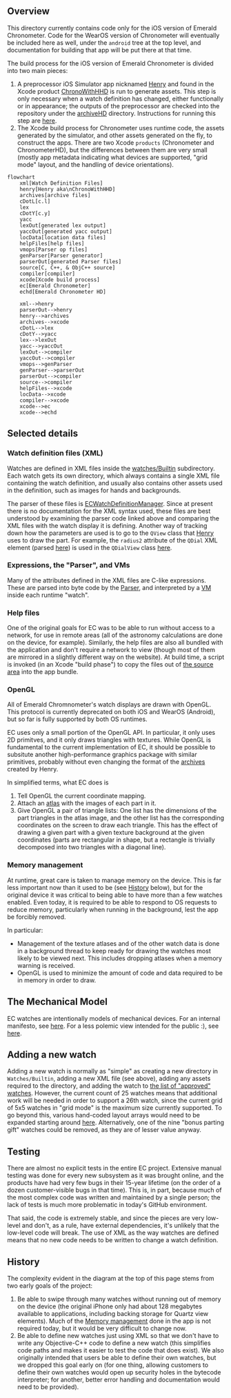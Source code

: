 ## Overview

This directory currently contains code only for the iOS version of
Emerald Chronometer.  Code for the WearOS version of Chronometer will
eventually be included here as well, under the `android` tree at the
top level, and documentation for building that app will be put there
at that time.

The build process for the iOS version of Emerald Chronometer is
divided into two main pieces:

1.  A preprocessor iOS Simulator app nicknamed
    [Henry](https://github.com/EmeraldSequoia/docs/blob/main/Glossary.md#henry) and
    found in the Xcode product
    [ChronoWithHHD](https://github.com/EmeraldSequoia/docs/blob/main/Glossary.md#chronowithhhd)
    is run to generate assets. This step is only necessary when a watch definition has
    changed, either functionally or in appearance; the outputs of the preprocessor are
    checked into the repository under the
    [archiveHD](https://github.com/EmeraldSequoia/Chronometer/tree/main/archiveHD)
    directory. Instructions for running this step are
    [here](https://github.com/EmeraldSequoia/Chronometer/blob/main/specs/henry.md).
2.  The Xcode build process for Chronometer uses runtime code, the assets generated by
    the simulator, and other assets generated on the fly, to construct the apps. There
    are two Xcode `products` (Chronometer and ChronometerHD), but the differences between
    them are very small (mostly app metadata indicating what devices are supported,
    "grid mode" layout, and the handling of device orientations).


```mermaid
flowchart
    xml[Watch Definition Files]
    henry[Henry aka\nChronoWithHHD]
    archives[archive files]
    cDotL[c.l]
    lex
    cDotY[c.y]
    yacc
    lexOut[generated lex output]
    yaccOut[generated yacc output]
    locData[location data files]
    helpFiles[help files]
    vmops[Parser op files]
    genParser[Parser generator]
    parserOut[generated Parser files]
    source[C, C++, & ObjC++ source]
    compiler[compiler]
    xcode[Xcode build process]
    ec[Emerald Chronometer]
    echd[Emerald Chronometer HD]

    xml-->henry
    parserOut-->henry
    henry-->archives
    archives-->xcode
    cDotL-->lex
    cDotY-->yacc
    lex-->lexOut
    yacc-->yaccOut
    lexOut-->compiler
    yaccOut-->compiler
    vmops-->genParser
    genParser-->parserOut
    parserOut-->compiler
    source-->compiler
    helpFiles-->xcode
    locData-->xcode
    compiler-->xcode
    xcode-->ec
    xcode-->echd

```

## Selected details

### Watch definition files (XML)

Watches are defined in XML files inside the
[watches/Builtin](https://github.com/EmeraldSequoia/Chronometer/tree/main/Watches/Builtin)
subdirectory. Each watch gets its own directory, which always contains a single XML file
containing the watch definition, and usually also contains other assets used in the
definition, such as images for hands and backgrounds.

The parser of these files is
[ECWatchDefinitionManager](https://github.com/EmeraldSequoia/Chronometer/blob/main/Classes/ECWatchDefinitionManager.m).
Since at present there is no documentation for the XML syntax used, these files are best
understood by examining the parser code linked above and comparing the XML files with the
watch display it is defining. Another way of tracking down how the parameters are used is
to go to the `QView` class that
[Henry](https://github.com/EmeraldSequoia/docs/blob/main/Glossary.md#henry)
uses to draw the part.  For example, the `radius2` attribute of the `QDial` XML element (parsed
[here](https://github.com/EmeraldSequoia/Chronometer/blob/main/Classes/ECWatchDefinitionManager.m#L737))
is used in the `QDialView` class
[here](https://github.com/EmeraldSequoia/Chronometer/blob/main/Classes/ECQView.m#L2435).

### Expressions, the "Parser", and VMs

Many of the attributes defined in the XML files are C-like expressions. These are parsed
into byte code by the
[Parser](https://github.com/EmeraldSequoia/docs/blob/main/Glossary.md#parser), and
interpreted by a
[VM](https://github.com/EmeraldSequoia/docs/blob/main/Glossary.md#virtual-machine-vm)
inside each runtime "watch".

### Help files

One of the original goals for EC was to be able to run without access to a network, for
use in remote areas (all of the astronomy calculations are done on the device, for
example). Similarly, the help files are also all bundled with the application and don't
require a network to view (though most of them are mirrored in a slightly different way
on the website). At build time, a script is invoked (in an Xcode "build phase") to copy
the files out of
[the source area](https://github.com/EmeraldSequoia/Chronometer/tree/main/Help) into
the app bundle.

### OpenGL

All of Emerald Chromnometer's watch displays are drawn with OpenGL. This protocol is
currently deprecated on both iOS and WearOS (Android), but so far is fully supported
by both OS runtimes.

EC uses only a small portion of the OpenGL API. In particular, it only
uses 2D primitves, and it only draws triangles with textures. While
OpenGL is fundamental to the current implementation of EC, it should
be possible to subsitute another high-performance graphics package
with similar primitives, probably without even changing the format of
the
[archives](https://github.com/EmeraldSequoia/docs/blob/main/Glossary.md#archive)
created by Henry.

In simplified terms, what EC does is

1. Tell OpenGL the current coordinate mapping.
2. Attach an
   [atlas](https://github.com/EmeraldSequoia/docs/blob/main/Glossary.md#atlas) with the
   images of each part in it.
3. Give OpenGL a pair of triangle lists: One list has the dimensions of the part triangles in
   the atlas image, and the other list has the corresponding coordinates on the screen to draw
   each triangle. This has the effect of drawing a given part with a given texture background
   at the given coordinates (parts are rectangular in shape, but a rectangle is trivially
   decomposed into two triangles with a diagonal line).

### Memory management

At runtime, great care is taken to manage memory on the device. This is far less important
now than it used to be (see [History](#history) below), but for the original device it was
critical to being able to have more than a few watches enabled. Even today, it is required
to be able to respond to OS requests to reduce memory, particularly when running in the
background, lest the app be forcibly removed.

In particular:
*   Management of the texture atlases and of the other watch data is done in a background
    thread to keep ready for drawing the watches most likely to be viewed next. This includes
    dropping atlases when a memory warning is received.
*   OpenGL is used to minimize the amount of code and data required to be in memory in
    order to draw.

## The Mechanical Model

EC watches are intentionally models of mechanical devices. For an internal manifesto, see
[here](https://github.com/EmeraldSequoia/Chronometer/blob/main/MM-manifesto.md). For a less
polemic view intended for the public :), see
[here](https://emeraldsequoia.github.io/h/mmm.html).

## Adding a new watch

Adding a new watch is normally as "simple" as creating a new directory in `Watches/Builtin`,
adding a new XML file (see above), adding any assets required to the directory, and adding the
watch to
[the list of "approved" watches](https://github.com/EmeraldSequoia/Chronometer/blob/main/Watches/Builtin/Approvals.txt).
However, the current count of 25 watches means that additional work will be needed in order
to support a 26th watch, since the current grid of 5x5 watches in "grid mode" is the
maximum size currently supported. To go beyond this, various hand-coded layout arrays
would need to be expanded starting around
[here](https://github.com/EmeraldSequoia/Chronometer/blob/main/Classes/ChronometerAppDelegate.m#L333).
Alternatively, one of the nine "bonus parting gift" watches could be removed, as they are of lesser
value anyway.

## Testing

There are almost no explicit tests in the entire EC project. Extensive manual testing was
done for every new subsystem as it was brought online, and the products have had very few
bugs in their 15-year lifetime (on the order of a dozen customer-visible bugs in that time).
This is, in part, because much of the most complex code was written and maintained by a
single person; the lack of tests is much more problematic in today's GitHub environment.

That said, the code is extremely stable, and since the pieces are very low-level and don't,
as a rule, have external dependencies, it's unlikely that the low-level code will break.
The use of XML as the way watches are defined means that no new code needs to be written
to change a watch definition.

## History

The complexity evident in the diagram at the top of this page stems from two early goals
of the project:
1.  Be able to swipe through many watches without running out of memory on the device (the
    original iPhone only had about 128 megabytes available to applications, including
    backing storage for Quartz view elements). Much of the
    [Memory management](#memory-management) done in the app is not required today, but it
    would be very difficult to change now.
2.  Be able to define new watches just using XML so that we don't have to write any
    Objective-C++ code to define a new watch (this simplifies code paths and makes it easier
    to test the code that does exist). We also originally intended that users be able to
    define their own watches, but we dropped this goal early on (for one thing, allowing
    customers to define their own watches would open up security holes in the bytecode
    interpreter; for another, better error handling and documentation would need to be
    provided).
    
